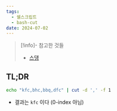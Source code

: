 ```yaml
---
tags:
  - 쉘스크립트
  - bash-cut
date: 2024-07-02
---
```

> [!info]- 참고한 것들
> - [스댕](https://stackoverflow.com/a/38905821)

## TL;DR

```sh
echo "kfc,bhc,bbq,dfc" | cut -d ',' -f 1
```

- 결과는 `kfc` 이다 (0-index 아님)